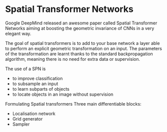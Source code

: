 # Spatial Transformer Networks

Google DeepMind released an awesome paper called Spatial Transformer Networks aiming at boosting the geometric invariance of CNNs in a very elegant way.

The goal of spatial transformers is to add to your base network a layer able to perform an explicit geometric transformation on an input. The parameters of the transformation are learnt thanks to the standard backpropagation algorithm, meaning there is no need for extra data or supervision.

The use of a SPN is
* to improve classification
* to subsample an input
* to learn subparts of objects
* to locate objects in an image without supervision


Formulating Spatial transformers Three main differentiable blocks: 
* Localisation network 
* Grid generator
* Sampler
